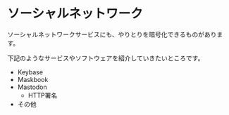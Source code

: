 # ソーシャルネットワーク
ソーシャルネットワークサービスにも、やりとりを暗号化できるものがあります。

下記のようなサービスやソフトウェアを紹介していきたいところです。

- Keybase
- Maskbook
- Mastodon
  - HTTP署名
- その他
